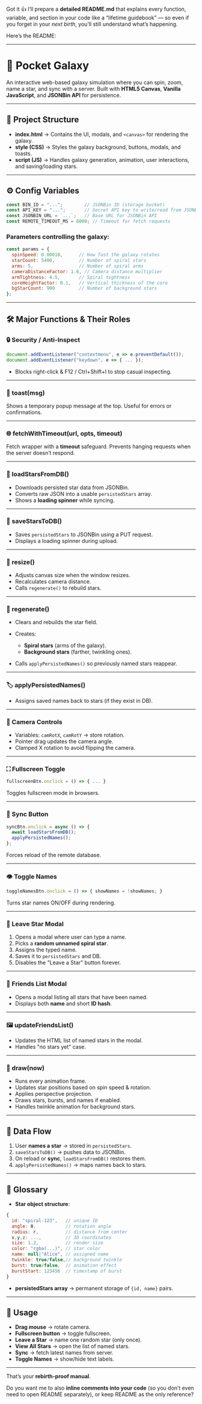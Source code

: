 Got it 👍
I’ll prepare a **detailed README.md** that explains every function, variable, and section in your code like a “lifetime guidebook” — so even if you forget in your *next birth*, you’ll still understand what’s happening.

Here’s the README:

---

# 🌌 Pocket Galaxy

An interactive web-based galaxy simulation where you can spin, zoom, name a star, and sync with a server.
Built with **HTML5 Canvas**, **Vanilla JavaScript**, and **JSONBin API** for persistence.

---

## 📂 Project Structure

* **index.html** → Contains the UI, modals, and `<canvas>` for rendering the galaxy.
* **style (CSS)** → Styles the galaxy background, buttons, modals, and toasts.
* **script (JS)** → Handles galaxy generation, animation, user interactions, and saving/loading stars.

---

## ⚙️ Config Variables

```js
const BIN_ID = "...";        // JSONBin ID (storage bucket)
const API_KEY = "...";       // Secret API key to write/read from JSONBin
const JSONBIN_URL = `...`;   // Base URL for JSONBin API
const REMOTE_TIMEOUT_MS = 6000; // Timeout for fetch requests
```

### Parameters controlling the galaxy:

```js
const params = {
  spinSpeed: 0.00018,      // How fast the galaxy rotates
  starCount: 5400,         // Number of spiral stars
  arms: 5,                 // Number of spiral arms
  cameraDistanceFactor: 1.6, // Camera distance multiplier
  armTightness: 4.5,       // Spiral tightness
  coreHeightFactor: 0.1,   // Vertical thickness of the core
  bgStarCount: 900         // Number of background stars
};
```

---

## 🛠️ Major Functions & Their Roles

### 🔒 Security / Anti-Inspect

```js
document.addEventListener("contextmenu", e => e.preventDefault());
document.addEventListener("keydown", e => { ... });
```

* Blocks right-click & F12 / Ctrl+Shift+I to stop casual inspecting.

---

### 🔔 toast(msg)

Shows a temporary popup message at the top.
Useful for errors or confirmations.

---

### 🌐 fetchWithTimeout(url, opts, timeout)

Fetch wrapper with a **timeout** safeguard.
Prevents hanging requests when the server doesn’t respond.

---

### 📡 loadStarsFromDB()

* Downloads persisted star data from JSONBin.
* Converts raw JSON into a usable `persistedStars` array.
* Shows a **loading spinner** while syncing.

---

### 💾 saveStarsToDB()

* Saves `persistedStars` to JSONBin using a PUT request.
* Displays a loading spinner during upload.

---

### 📏 resize()

* Adjusts canvas size when the window resizes.
* Recalculates camera distance.
* Calls `regenerate()` to rebuild stars.

---

### 🌠 regenerate()

* Clears and rebuilds the star field.
* Creates:

  * **Spiral stars** (arms of the galaxy).
  * **Background stars** (farther, twinkling ones).
* Calls `applyPersistedNames()` so previously named stars reappear.

---

### 🏷️ applyPersistedNames()

* Assigns saved names back to stars (if they exist in DB).

---

### 🎥 Camera Controls

* Variables: `camRotX`, `camRotY` → store rotation.
* Pointer drag updates the camera angle.
* Clamped X rotation to avoid flipping the camera.

---

### ⛶ Fullscreen Toggle

```js
fullscreenBtn.onclick = () => { ... }
```

Toggles fullscreen mode in browsers.

---

### 🔄 Sync Button

```js
syncBtn.onclick = async () => { 
  await loadStarsFromDB();
  applyPersistedNames();
};
```

Forces reload of the remote database.

---

### 👁️ Toggle Names

```js
toggleNamesBtn.onclick = () => { showNames = !showNames; }
```

Turns star names ON/OFF during rendering.

---

### 🌟 Leave Star Modal

1. Opens a modal where user can type a name.
2. Picks a **random unnamed spiral star**.
3. Assigns the typed name.
4. Saves it to `persistedStars` and DB.
5. Disables the "Leave a Star" button forever.

---

### 👥 Friends List Modal

* Opens a modal listing all stars that have been named.
* Displays both **name** and short **ID hash**.

---

### 🖼️ updateFriendsList()

* Updates the HTML list of named stars in the modal.
* Handles "no stars yet" case.

---

### 🎨 draw(now)

* Runs every animation frame.
* Updates star positions based on spin speed & rotation.
* Applies perspective projection.
* Draws stars, bursts, and names if enabled.
* Handles twinkle animation for background stars.

---

## 🔁 Data Flow

1. User **names a star** → stored in `persistedStars`.
2. `saveStarsToDB()` → pushes data to JSONBin.
3. On reload or **sync**, `loadStarsFromDB()` restores them.
4. `applyPersistedNames()` → maps names back to stars.

---

## 📖 Glossary

* **Star object structure**:

```js
{
  id: "spiral-123",   // unique ID
  angle: θ,           // rotation angle
  radius: r,          // distance from center
  x,y,z: ...,         // 3D coordinates
  size: 1.2,          // render size
  color: "rgba(...)", // star color
  name: null|"Alice", // assigned name
  twinkle: true/false,// background twinkle
  burst: true/false,  // animation effect
  burstStart: 123456  // timestamp of burst
}
```

* **persistedStars array** → permanent storage of `{id, name}` pairs.

---

## 🚀 Usage

* **Drag mouse** → rotate camera.
* **Fullscreen button** → toggle fullscreen.
* **Leave a Star** → name one random star (only once).
* **View All Stars** → open the list of named stars.
* **Sync** → fetch latest names from server.
* **Toggle Names** → show/hide text labels.

---

That’s your **rebirth-proof manual**.

Do you want me to also **inline comments into your code** (so you don’t even need to open README separately), or keep README as the only reference?
